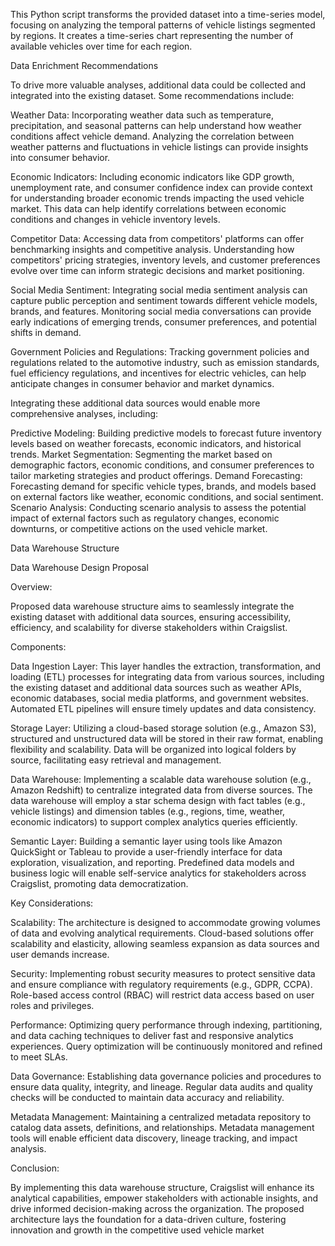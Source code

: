 This Python script transforms the provided dataset into a time-series model, focusing on analyzing the temporal patterns of vehicle listings segmented by regions. It creates a time-series chart representing the number of available vehicles over time for each region.

Data Enrichment Recommendations

To drive more valuable analyses, additional data could be collected and integrated into the existing dataset. Some recommendations include:

Weather Data: Incorporating weather data such as temperature, precipitation, and seasonal patterns can help understand how weather conditions affect vehicle demand. Analyzing the correlation between weather patterns and fluctuations in vehicle listings can provide insights into consumer behavior.

Economic Indicators: Including economic indicators like GDP growth, unemployment rate, and consumer confidence index can provide context for understanding broader economic trends impacting the used vehicle market. This data can help identify correlations between economic conditions and changes in vehicle inventory levels.

Competitor Data: Accessing data from competitors' platforms can offer benchmarking insights and competitive analysis. Understanding how competitors' pricing strategies, inventory levels, and customer preferences evolve over time can inform strategic decisions and market positioning.

Social Media Sentiment: Integrating social media sentiment analysis can capture public perception and sentiment towards different vehicle models, brands, and features. Monitoring social media conversations can provide early indications of emerging trends, consumer preferences, and potential shifts in demand.

Government Policies and Regulations: Tracking government policies and regulations related to the automotive industry, such as emission standards, fuel efficiency regulations, and incentives for electric vehicles, can help anticipate changes in consumer behavior and market dynamics.

Integrating these additional data sources would enable more comprehensive analyses, including:

Predictive Modeling: Building predictive models to forecast future inventory levels based on weather forecasts, economic indicators, and historical trends. Market Segmentation: Segmenting the market based on demographic factors, economic conditions, and consumer preferences to tailor marketing strategies and product offerings. Demand Forecasting: Forecasting demand for specific vehicle types, brands, and models based on external factors like weather, economic conditions, and social sentiment. Scenario Analysis: Conducting scenario analysis to assess the potential impact of external factors such as regulatory changes, economic downturns, or competitive actions on the used vehicle market.

Data Warehouse Structure

Data Warehouse Design Proposal

Overview:

Proposed data warehouse structure aims to seamlessly integrate the existing dataset with additional data sources, ensuring accessibility, efficiency, and scalability for diverse stakeholders within Craigslist.

Components:

Data Ingestion Layer: This layer handles the extraction, transformation, and loading (ETL) processes for integrating data from various sources, including the existing dataset and additional data sources such as weather APIs, economic databases, social media platforms, and government websites. Automated ETL pipelines will ensure timely updates and data consistency.

Storage Layer: Utilizing a cloud-based storage solution (e.g., Amazon S3), structured and unstructured data will be stored in their raw format, enabling flexibility and scalability. Data will be organized into logical folders by source, facilitating easy retrieval and management.

Data Warehouse: Implementing a scalable data warehouse solution (e.g., Amazon Redshift) to centralize integrated data from diverse sources. The data warehouse will employ a star schema design with fact tables (e.g., vehicle listings) and dimension tables (e.g., regions, time, weather, economic indicators) to support complex analytics queries efficiently.

Semantic Layer: Building a semantic layer using tools like Amazon QuickSight or Tableau to provide a user-friendly interface for data exploration, visualization, and reporting. Predefined data models and business logic will enable self-service analytics for stakeholders across Craigslist, promoting data democratization.

Key Considerations:

Scalability: The architecture is designed to accommodate growing volumes of data and evolving analytical requirements. Cloud-based solutions offer scalability and elasticity, allowing seamless expansion as data sources and user demands increase.

Security: Implementing robust security measures to protect sensitive data and ensure compliance with regulatory requirements (e.g., GDPR, CCPA). Role-based access control (RBAC) will restrict data access based on user roles and privileges.

Performance: Optimizing query performance through indexing, partitioning, and data caching techniques to deliver fast and responsive analytics experiences. Query optimization will be continuously monitored and refined to meet SLAs.

Data Governance: Establishing data governance policies and procedures to ensure data quality, integrity, and lineage. Regular data audits and quality checks will be conducted to maintain data accuracy and reliability.

Metadata Management: Maintaining a centralized metadata repository to catalog data assets, definitions, and relationships. Metadata management tools will enable efficient data discovery, lineage tracking, and impact analysis.

Conclusion:

By implementing this data warehouse structure, Craigslist will enhance its analytical capabilities, empower stakeholders with actionable insights, and drive informed decision-making across the organization. The proposed architecture lays the foundation for a data-driven culture, fostering innovation and growth in the competitive used vehicle market

